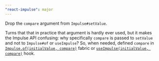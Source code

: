 ```yaml
---
"react-impulse": major
---
```


Drop the `compare` argument from `Impulse#setValue`.

Turns that that in practice that argument is hardly ever used, but it makes the Impulse API confusing: why specifically `compare` is passed to `setValue` and not to `Impulse#of` or `useImpulse`?
So, when needed, defined `compare` in [`Impulse.of(initialValue, compare)`](./README.md#impulseof) fabric or [`useImpulse(initialValue, compare)`](./README.md#useimpulse) hook.

